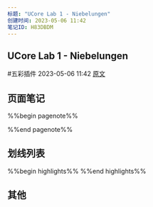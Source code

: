 ```yaml
---
标题: "UCore Lab 1 - Niebelungen"
创建时间: 2023-05-06 11:42
笔记ID: H83DBDM
---
```


## UCore Lab 1 - Niebelungen 
 #五彩插件 2023-05-06 11:42 [原文](https://niebelungen-d.github.io/posts/ucore-lab-1/)

## 页面笔记
%%begin pagenote%%

%%end pagenote%%

## 划线列表
%%begin highlights%%
%%end highlights%%

## 其他

